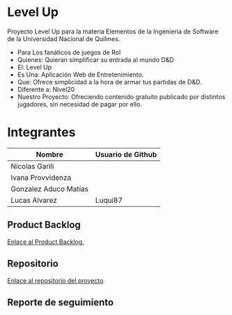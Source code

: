 # Level Up
Proyecto Level Up para la materia Elementos de la Ingenieria de Software de la Universidad Nacional de Quilmes.

* Para  Los fanáticos de juegos de Rol
* Quienes: Quieran simplificar su entrada al mundo D&D
* El: Level Up
* Es Una: Aplicación Web de Entretenimiento.
* Que: Ofrece simplicidad a la hora de armar tus partidas de D&D.
* Diferente a: Nivel20
* Nuestro Proyecto: Ofreciendo contenido gratuito publicado por distintos jugadores, sin necesidad de pagar por ello.

# Integrantes
|Nombre		| Usuario de Github|
|--------------|--------------|
|Nicolas Garili | |
|Ivana Provvidenza| |
|Gonzalez Aduco Matías| | 
|Lucas Alvarez| Luqui87|


## Product Backlog
[Enlace al Product Backlog.](https://matiasaduco.atlassian.net/jira/software/projects/EDIS/boards/1/backlog?selectedIssue=EDIS-6)

## Repositorio
[Enlace al repositorio del proyecto](https://github.com/Luqui87/UNQ-EIS-LevelUp)

## Reporte de seguimiento

